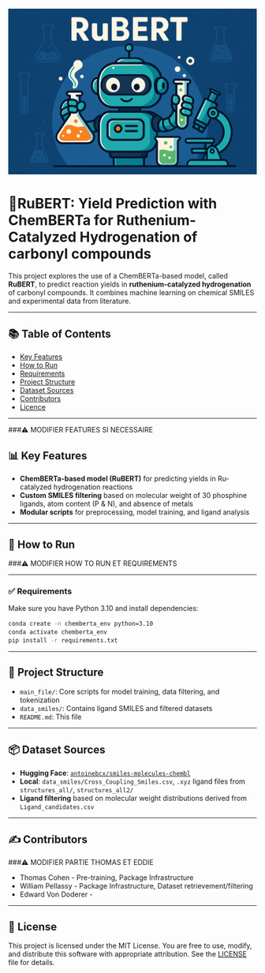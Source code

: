![RuBERT](https://github.com/Eddie37-l/project-in-AI-chemistry/blob/main/banner_RuBERT.png?raw=true)

# 🤖RuBERT: Yield Prediction with ChemBERTa for Ruthenium-Catalyzed Hydrogenation of carbonyl compounds


This project explores the use of a ChemBERTa-based model, called **RuBERT**, to predict reaction yields in **ruthenium-catalyzed hydrogenation** of carbonyl compounds. It combines machine learning on chemical SMILES and experimental data from literature.


---
## 📚 Table of Contents

- [Key Features](#key-features)
- [How to Run](how-to-run)
- [Requirements](requirements)
- [Project Structure](project-structure)
- [Dataset Sources](#dataset-sources)
- [Contributors](#contributors)
- [Licence](#licence)
  

---

###⚠️ MODIFIER FEATURES SI NECESSAIRE
## 📊 Key Features

-  **ChemBERTa-based model (RuBERT)** for predicting yields in Ru-catalyzed hydrogenation reactions
-  **Custom SMILES filtering** based on molecular weight of 30 phosphine ligands, atom content (P & N), and absence of metals
-  **Modular scripts** for preprocessing, model training, and ligand analysis

---

## 🚀 How to Run
###⚠️ MODIFIER HOW TO RUN ET REQUIREMENTS


---
### ✅ Requirements

Make sure you have Python 3.10 and install dependencies:

```bash
conda create -n chemberta_env python=3.10
conda activate chemberta_env
pip install -r requirements.txt
```
---

## 📁 Project Structure

- `main_file/`: Core scripts for model training, data filtering, and tokenization
- `data_smiles/`: Contains ligand SMILES and filtered datasets
- `README.md`: This file

---

## 📦 Dataset Sources

- **Hugging Face**: [`antoinebcx/smiles-molecules-chembl`](https://huggingface.co/datasets/antoinebcx/smiles-molecules-chembl)
- **Local**: `data_smiles/Cross_Coupling_Smiles.csv`, `.xyz` ligand files from `structures_all/`, `structures_all2/`
- **Ligand filtering** based on molecular weight distributions derived from `Ligand_candidates.csv`

---

## ✍️ Contributors

###⚠️ MODIFIER PARTIE THOMAS ET EDDIE 
- Thomas Cohen - Pre-training, Package Infrastructure
- William Pellassy - Package Infrastructure, Dataset retrievement/filtering
- Edward Von Doderer - 

---
## 📄 License

This project is licensed under the MIT License.
You are free to use, modify, and distribute this software with appropriate attribution.
See the [LICENSE](LICENSE) file for details.



